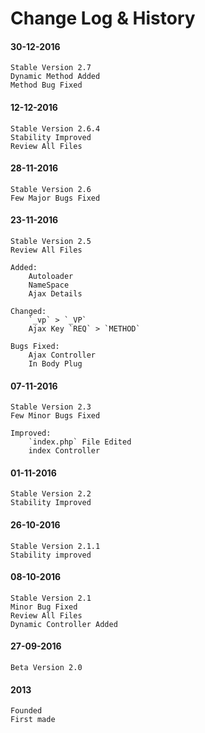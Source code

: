 # Change Log & History

#### 30-12-2016
    Stable Version 2.7
    Dynamic Method Added
    Method Bug Fixed

#### 12-12-2016
    Stable Version 2.6.4
    Stability Improved
    Review All Files

#### 28-11-2016
    Stable Version 2.6
    Few Major Bugs Fixed

#### 23-11-2016
    Stable Version 2.5
    Review All Files

    Added:
        Autoloader
        NameSpace
        Ajax Details

    Changed:
        `_vp` > `_VP`
        Ajax Key `REQ` > `METHOD`

    Bugs Fixed:
        Ajax Controller
        In Body Plug

#### 07-11-2016
    Stable Version 2.3
    Few Minor Bugs Fixed

    Improved:
        `index.php` File Edited
        index Controller

#### 01-11-2016
    Stable Version 2.2
    Stability Improved

#### 26-10-2016
	Stable Version 2.1.1
	Stability improved

#### 08-10-2016
	Stable Version 2.1
	Minor Bug Fixed
	Review All Files
	Dynamic Controller Added

#### 27-09-2016
	Beta Version 2.0

#### 2013
	Founded
	First made